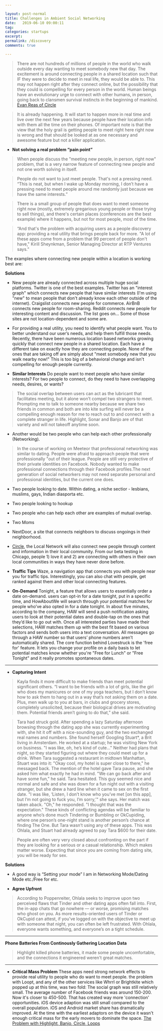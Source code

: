 ```yaml
---

layout: post-normal
title: Challenges in Ambient Social Networking
date:   2019-06-10 09:00:11
tag: 
categories: startups
excerpt: 
permalink: /discovery
comments: true

---
```


> There are not hundreds of millions of people in the world who walk outside every day wanting to meet somebody new that day. The excitement is around connecting people in a shared location such that IF they were to decide to meet in real life, they would be able to. This may not happen right after they connect online, but the possibility that they could is compelling for every person in the world. Human beings have an evolutionary urge to connect with other humans, in person, going back to clansmen survival instincts in the beginning of mankind. [Evan Reas of Circle]( https://www.quora.com/How-close-is-anybody-to-solving-the-social-networking-problem-of-connecting-new-people)

> It is already happening. It will start to happen more in real time and live over the next few years because people have their location info with them all the time on their phones. Of important note is that the view that the holy grail is getting people to meet right here right now is wrong and that should be looked at as one necessary and awesome feature but not a killer application.



*  **Not solving a real problem “pain point”**


> When people discuss the "meeting new people, in person, right now" problem, that is a very narrow feature of connecting new people and not one worth solving in itself.  



> People do not want to just meet people. That's not a pressing need.  “This is neat, but when I wake up Monday morning, I don’t have a pressing need to meet people around me randomly just because we have the same interests.” 
    
> There is a small group of people that does want to meet someone right now (mostly, extremely gregarious young people or those trying to sell things), and there's certain places (conferences are the best example) where it happens, but not for most people, most of the time. 
    
> “And that's the problem with acquiring users as a people discovery app: providing a real utility that brings people back for more. "A lot of these apps come from a problem that 99 percent of people don't have," Kirill Sheynkman, Senior Managing Director at RTP Ventures says.”

The examples where connecting new people within a location is working best are: 
        




**Solutions**

* New people are already connected across multiple huge social platforms. 
Twitter is one of the best examples. Twitter has an "interest graph" which connects new people that have similar interests (I'm using "new" to mean people that don't already know each other outside of the internet). Craigslist connects new people for commerce. AirBnB connects new people for room-sharing. Reddit connects new people for interesting content and discussion. The list goes on... Some of those sites are not location-dependent and some are. 

* For providing a real utility,  you need to identify what people want.   You  to better understand our user’s needs, and help them fulfill those needs. Recently, there have been numerous location based networks growing quickly that connect new people in a shared location. Each have a different take on exactly how they are connecting people. None of the ones that are taking off are simply about "meet somebody new that you walk nearby now!"  This is too big of a behavioral change and isn't compelling for enough people currently. 

*  **Similar Interests** Do people want to meet people who have similar interests?  For two people to connect, do they need to have overlapping needs, desires, or wants? 
    
>  The social overlap between users can act as the lubricant that facilitates meeting, but it alone won’t compel two strangers to meet.  Prompting me to talk to someone nearby because we share two friends in common and both are into kite surfing will never be a compelling enough reason for me to reach out to and connect with a complete stranger in life. Highlight, Sonar and Banjo are of that variety and will not takeoff anytime soon.


* Another would be two people who can help each other professionally (Networking). 

> In the course of working on Meeteor that professional networking was similar to dating. People were afraid to approach people that were professionally "out of their league. People are still very protective of their private identities on Facebook. Nobody wanted to make professional connections through their Facebook profiles.The next generation of social networkers may not need separate personal and professional identities, but the current one does.

*  Two people looking to date. Within dating, a niche sectior - lesbians, muslims, gays, Indian diasporta etc. 

* Two people looking to hookup

* Two people who can help each other are examples of mutual overlap.  

* Two Moms

* NextDoor, a site that connects neighbors to discuss ongoings in their neighborhood. 

* [Circle](https://www.quora.com/topic/Circle-app), the Local Network will also connect new people through content and information in their local community. From our beta testing in Chicago, people 1) love it and 2) are connecting with others in their own local communities in ways they have never done before. 

* **Traffic Tips** Waze, a navigation app that connects you with people near you for traffic tips. Interestingly, you can also chat with people, get ranked against them and other local connecting features. 
        
* **On-Demand** Tonight, a feature that allows users to essentially order a date on-demand. users can opt-in for a date tonight, put in a specific time, and HowAboutWe will search through your potential matches for people who’ve also opted in for a date tonight. In about five minutes, according to the company, HAW will send a push notification asking users to look at their potential dates and double-tap on the ones that they’d like to go out with. Once all interested parties have made their selections, HAW matches them up with the best fit based on various factors and sends both users into a text conversation. All messages go through a HAW number so that users’ phone numbers aren’t automatically shared. The core function behind Lovestruck is the 'free for' feature. It lets you change your profile on a daily basis to let potential matches know whether you're "Free for Lunch" or "Free Tonight" and it really promotes spontaneous dates.

----

* **Capturing Intent** 

> Kayla finds it more difficult to make friends than meet potential significant others. “I want to be friends with a lot of girls, like the girl who does my manicures or one of my yoga teachers, but I don’t know how to ask them to hang out in a way that’s not asking them on a date. Plus, men walk up to you at bars, in clubs and grocery stores, completely unsolicited, because their biological drives are motivating them. Potential friends aren’t going to do that,” she said.

> Tara had struck gold. After spending a lazy Saturday afternoon browsing through the dating app she was currently experimenting with, she hit it off with a nice-sounding guy, and the two exchanged real names and numbers. She found herself Googling Stuart*, a Brit living in Amsterdam. He worked at a startup; he was visiting New York on business. "I was like, oh, he’s kind of cute…" Neither had plans that night, so they started figuring out where they could meet up for a drink. When Tara suggested a restaurant in midtown Manhattan, Stuart was into it: "Okay cool, my hotel is super close to there," he messaged back. The mention of the hotel gave Tara pause, and she asked him what exactly he had in mind. "We can go back after and have some fun," he said. Tara hesitated. This guy seemed nice and normal and safe and she was down for a fun night out with a visiting stranger, but she drew a hard line when it came to sex on the first date. "I was like, ‘Listen, I don’t know who you’ve met [on this app], but I’m not going to fuck you, I’m sorry,’" she says. Her match was taken aback. "Oh," he responded. "I thought that was the expectation." These kinds of conflicting agendas will be familiar to anyone who’s done much Tindering or Bumbling or OkCupiding, where one person’s one-night stand is another person’s chance at finding The One. But Tara wasn’t using any of these apps. This was Ohlala, and Stuart had already agreed to pay Tara $600 for their date.

> People are often very very closed about confronting on the part if they are looking for a serious or a casual relationship. Which makes matter worse. Expecting that since you are coming from dating site, you will be ready for sex.

**Solutions**

* A good way is “Setting your mode” I am in Networking Mode/Dating Mode etc./Free for etc. 

* **Agree Upfront** 

> According to Poppenreiter, Ohlala seeks to improve upon two perceived flaws that Tinder and other dating apps often fall into. First, the in-app chats that go nowhere — or worse, promising matches who ghost on you. As more results-oriented users of Tinder or OkCupid can attest, if you’ve logged on with the objective to meet up with someone that night, you can often be left frustrated. With Ohlala, everyone wants something, and everyone’s on a tight schedule.
    
----

 
**Phone Batteries From Continously Gathering Location Data**

> Highlight killed phone batteries, it made some people uncomfortable, and the connections it engineered weren't great matches.

---

* **Critical Mass Problem**  These apps need strong network effects to provide real utility to people who do want to meet people.  the problem with Loopt, and any of the other services like Whrrl or Brightkite which popped up at this time, was two fold:  The social graph was still relatively small. The average number of Facebook friends was around 150-200. Now it's closer to 450-500. That has created way more 'connection' opportunities.  iOS device adaption was still small compared to the overall population. iOS and Android market share has dramatically improved. At the time with the earliest adaptors on the device it wasn't enough critical mass for the early movers to dominate the space. [The Problem with Highlight, Banjo, Circle, Loops](https://www.startupgrind.com/blog/3-horse-race-for-meet-new-people-space-highlight-banjo-lals-circle/)
    
